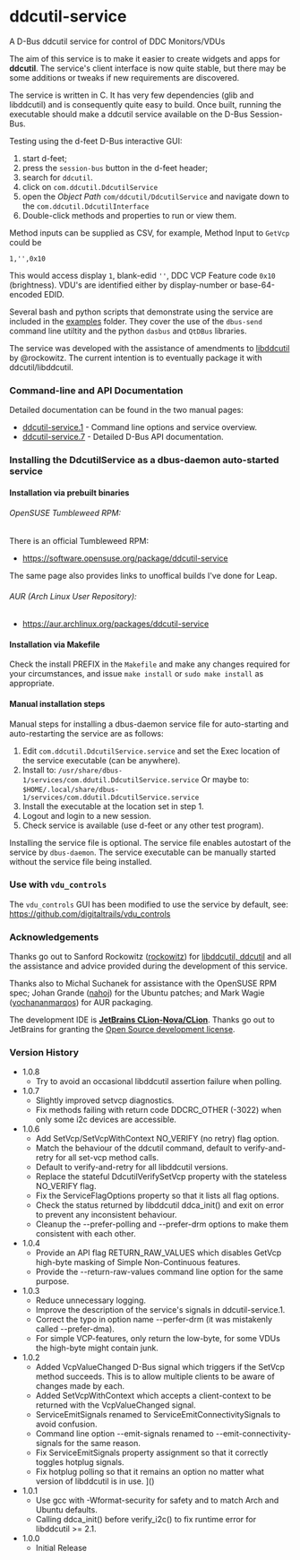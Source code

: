 # ddcutil-service 
A D-Bus ddcutil service for control of DDC Monitors/VDUs

The aim of this service is to make it easier to create widgets and apps for 
**ddcutil**.  The service's client interface is now quite stable, but there 
may be some additions or tweaks if new requirements are discovered.

The service is written in C.  It has very few dependencies (glib and libddcutil) and is
consequently quite easy to build.  Once built, running the executable should make 
a ddcutil service available on the D-Bus Session-Bus.


Testing using the d-feet D-Bus interactive GUI: 
1. start d-feet;
2. press the `session-bus` button in the d-feet header;
3. search for `ddcutil`.
4. click on `com.ddcutil.DdcutilService`
5. open the *Object Path* `com/ddcutil/DdcutilService` and 
   navigate down to the `com.ddcutil.DdcutilInterface`
7. Double-click methods and properties to run or view them.

Method inputs can be supplied as CSV, for example, Method Input to `GetVcp` could be 

```
1,'',0x10
```
This would access display `1`, blank-edid `''`, DDC VCP Feature code `0x10` 
(brightness). VDU's are identified either by display-number or base-64-encoded
EDID.

Several bash and python scripts that demonstrate using the service are included in 
the [examples](https://github.com/digitaltrails/ddcutil-service/tree/master/examples)
folder.  They cover the use of the `dbus-send` command line utiltity
and the python `dasbus` and `QtDBus` libraries. 

The service was developed with the assistance of amendments to [libddcutil](https://www.ddcutil.com/) by @rockowitz.  The current intention is 
to eventually package it with ddcutil/libddcutil.

### Command-line and API Documentation

Detailed documentation can be found in the two manual pages:

- [ddcutil-service.1](https://htmlpreview.github.io/?raw.githubusercontent.com/digitaltrails/ddcutil-service/master/docs/html/ddcutil-service.1.html) - Command line options and service overview. 
- [ddcutil-service.7](https://htmlpreview.github.io/?raw.githubusercontent.com/digitaltrails/ddcutil-service/master/docs/html/ddcutil-service.7.html) - Detailed D-Bus API documentation.


### Installing the DdcutilService as a dbus-daemon auto-started service

#### Installation via prebuilt binaries 

###### OpenSUSE Tumbleweed RPM:

There is an official Tumbleweed RPM:

 - https://software.opensuse.org/package/ddcutil-service

The same page also provides links to unoffical builds I've done for Leap.

###### AUR (Arch Linux User Repository):

 - https://aur.archlinux.org/packages/ddcutil-service

#### Installation via Makefile

Check the install PREFIX in the `Makefile` and make any changes required 
for your circumstances, and issue `make install` or `sudo make install`
as appropriate.

#### Manual installation steps

Manual steps for installing a dbus-daemon service file for auto-starting and 
auto-restarting the service are as follows:

1. Edit `com.ddcutil.DdcutilService.service` and set the Exec location of 
   the service executable (can be anywhere).
2. Install to: `/usr/share/dbus-1/services/com.ddutil.DdcutilService.service`
   Or maybe to: `$HOME/.local/share/dbus-1/services/com.ddutil.DdcutilService.service`
3. Install the executable at the location set in step 1.
4. Logout and login to a new session.
5. Check service is available (use d-feet or any other test program).

Installing the service file is optional. The service file enables autostart of 
the service by `dbus-daemon`.  The service executable can be manually started 
without the service file being installed.

### Use with `vdu_controls`

The `vdu_controls` GUI has been modified to use the service by default, see:
https://github.com/digitaltrails/vdu_controls

### Acknowledgements

Thanks go out to Sanford Rockowitz ([rockowitz](https://github.com/rockowitz)) 
for [libddcutil, ddcutil](https://www.ddcutil.com/) and all the assistance and 
advice provided during the development of this service.

Thanks also to Michal Suchanek for assistance with the OpenSUSE RPM spec; 
Johan Grande ([nahoj](https://github.com/nahoj)) for the Ubuntu patches; 
and Mark Wagie ([yochananmarqos](https://github.com/yochananmarqos)) for AUR packaging.

The development IDE is **[JetBrains CLion-Nova/CLion](https://www.jetbrains.com/help/clion/clion-nova-introduction.html)**. Thanks go out to JetBrains for
granting the [Open Source development license]( https://jb.gg/OpenSourceSupport).

### Version History
- 1.0.8
  - Try to avoid an occasional libddcutil assertion failure when polling. 
- 1.0.7
  - Slightly improved setvcp diagnostics.
  - Fix methods failing with return code DDCRC_OTHER (-3022) when only some i2c devices are accessible.
- 1.0.6
  - Add SetVcp/SetVcpWithContext NO_VERIFY (no retry) flag option.
  - Match the behaviour of the ddcutil command, default to verify-and-retry for all set-vcp method calls.
  - Default to verify-and-retry for all libddcutil versions.
  - Replace the stateful DdcutilVerifySetVcp property with the stateless NO_VERIFY flag.
  - Fix the ServiceFlagOptions property so that it lists all flag options.
  - Check the status returned by libddcutil ddca_init() and exit on error to prevent any inconsistent behaviour.
  - Cleanup the --prefer-polling and --prefer-drm options to make them consistent with each other.
- 1.0.4
  - Provide an API flag RETURN_RAW_VALUES which disables GetVcp high-byte masking of Simple Non-Continuous features.
  - Provide the --return-raw-values command line option for the same purpose.
- 1.0.3
  - Reduce unnecessary logging.
  - Improve the description of the service's signals in ddcutil-service.1.
  - Correct the typo in option name --perfer-drm (it was mistakenly called --prefer-dma).
  - For simple VCP-features, only return the low-byte, for some VDUs the high-byte might contain junk.
- 1.0.2
  - Added VcpValueChanged D-Bus signal which triggers if the SetVcp method succeeds. This is to allow
    multiple clients to be aware of changes made by each.
  - Added SetVcpWithContext which accepts a client-context to be returned with the VcpValueChanged signal.
  - ServiceEmitSignals renamed to ServiceEmitConnectivitySignals to avoid confusion.
  - Command line option --emit-signals renamed to --emit-connectivity-signals for the same reason.
  - Fix ServiceEmitSignals property assignment so that it correctly toggles hotplug signals.
  - Fix hotplug polling so that it remains an option no matter what version of libddcutil is in use. ]()
- 1.0.1
  - Use gcc with -Wformat-security for safety and to match Arch and Ubuntu defaults.
  - Calling ddca_init() before verify_i2c() to fix runtime error for libddcutil >= 2.1.
- 1.0.0
  - Initial Release
